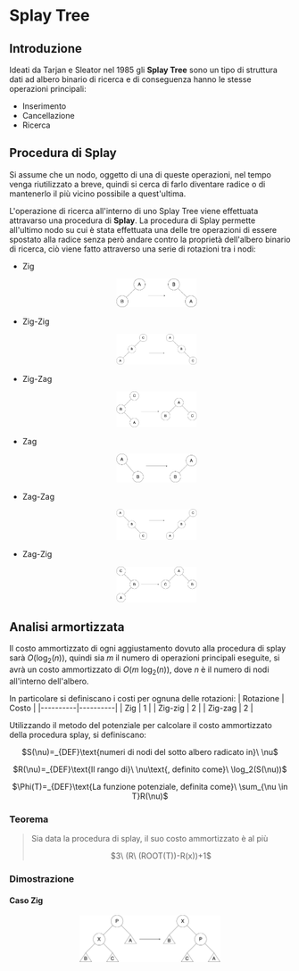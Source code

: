 # Splay Tree
## Introduzione
Ideati da Tarjan e Sleator nel 1985 gli **Splay Tree** sono un tipo di struttura dati ad albero binario di ricerca e di conseguenza hanno le stesse operazioni principali:
- Inserimento
- Cancellazione
- Ricerca

## Procedura di Splay
Si assume che un nodo, oggetto di una di queste operazioni, nel tempo venga riutilizzato a breve, quindi si cerca di farlo diventare radice o di mantenerlo il più vicino possibile a quest'ultima.

L'operazione di ricerca all'interno di uno Splay Tree viene effettuata attravarso una procedura di **Splay**.
La procedura di Splay permette all'ultimo nodo su cui è stata effettuata una delle tre operazioni di essere spostato alla radice senza però andare contro la proprietà dell'albero binario di ricerca, ciò viene fatto attraverso una serie di rotazioni tra i nodi:
- Zig<br> <p align="center"> <img src="Image/Zig.png" alt="Zig operation" width="30%" height="30%"/> </p>
- Zig-Zig<br> <p align="center"> <img src="Image/Zig-zig.png" alt="Zig-zig operation" width="30%" height="30%"/> </p>
- Zig-Zag<br> <p align="center"> <img src="Image/Zig-zag.png" alt="Zig-zag operation" width="30%" height="30%"/> </p>
- Zag<br> <p align="center"> <img src="Image/Zag.png" alt="Zag operation" width="30%" height="30%"/> </p>
- Zag-Zag<br> <p align="center"> <img src="Image/Zag-zag.png" alt="Zag-zag operation" width="30%" height="30%"/> </p>
- Zag-Zig<br> <p align="center"> <img src="Image/Zag-zig.png" alt="Zag-zig operation" width="30%" height="30%"/> </p>

## Analisi armortizzata
Il costo ammortizzato di ogni aggiustamento dovuto alla procedura di splay sarà $O(\log_2(n))$, quindi sia $m$ il numero di operazioni principali eseguite, si avrà un costo ammortizzato di $O(m\ \log_2(n))$, dove $n$ è il numero di nodi all'interno dell'albero.

In particolare si definiscano i costi per ognuna delle rotazioni:
| Rotazione | Costo |
|----------|----------|
| Zig | 1 |
| Zig-zig | 2 |
| Zig-zag | 2 |

Utilizzando il metodo del potenziale per calcolare il costo ammortizzato della procedura splay, si definiscano:

<p align=center>$S(\nu)=_{DEF}\text{numeri di nodi del sotto albero radicato in}\ \nu$</p>
<p align=center>$R(\nu)=_{DEF}\text{Il rango di}\ \nu\text{, definito come}\ \log_2(S(\nu))$</p>
<p align=center>$\Phi(T)=_{DEF}\text{La funzione potenziale, definita come}\ \sum_{\nu \in T}R(\nu)$</p>

### Teorema
> Sia data la procedura di splay, il suo costo ammortizzato è al più
> <p align="center">$3\ (R\ (ROOT(T))-R(x))+1$</p>

### Dimostrazione
#### Caso Zig
<p align="center"> <img src="Image/ZigDim.png" alt="Zig dimostration" width="50%" height="50%"/>
